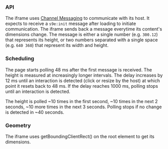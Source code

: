 ### API

The iframe uses [Channel Messaging](https://developer.mozilla.org/en-US/docs/Web/API/Channel_Messaging_API) to communicate with its host. It expects to receive a `s9e:init` message after loading to initiate communication. The iframe sends back a message everytime its content's dimensions change. The message is either a single number (e.g. `300.12`) that represents its height, or two numbers separated with a single space (e.g. `640 360`) that represent its width and height.


### Scheduling

The page starts polling 48 ms after the first message is received. The height is measured at increasingly longer intervals. The delay increases by 12 ms until an interaction is detected (click or resize by the host) at which point it resets back to 48 ms. If the delay reaches 1000 ms, polling stops until an interaction is detected.

The height is polled ~10 times in the first second, ~10 times in the next 2 seconds, ~10 more times in the next 3 seconds. Polling stops if no change is detected in ~40 seconds.


### Geometry

The iframe uses getBoundingClientRect() on the root element to get its dimensions.